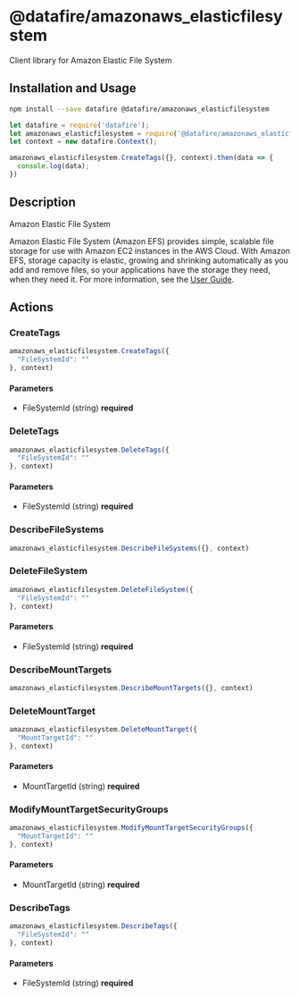 # @datafire/amazonaws_elasticfilesystem

Client library for Amazon Elastic File System

## Installation and Usage
```bash
npm install --save datafire @datafire/amazonaws_elasticfilesystem
```

```js
let datafire = require('datafire');
let amazonaws_elasticfilesystem = require('@datafire/amazonaws_elasticfilesystem').actions;
let context = new datafire.Context();

amazonaws_elasticfilesystem.CreateTags({}, context).then(data => {
  console.log(data);
})
```

## Description
<fullname>Amazon Elastic File System</fullname> <p>Amazon Elastic File System (Amazon EFS) provides simple, scalable file storage for use with Amazon EC2 instances in the AWS Cloud. With Amazon EFS, storage capacity is elastic, growing and shrinking automatically as you add and remove files, so your applications have the storage they need, when they need it. For more information, see the <a href="http://docs.aws.amazon.com/efs/latest/ug/api-reference.html">User Guide</a>.</p>

## Actions
### CreateTags



```js
amazonaws_elasticfilesystem.CreateTags({
  "FileSystemId": ""
}, context)
```

#### Parameters
* FileSystemId (string) **required**

### DeleteTags



```js
amazonaws_elasticfilesystem.DeleteTags({
  "FileSystemId": ""
}, context)
```

#### Parameters
* FileSystemId (string) **required**

### DescribeFileSystems



```js
amazonaws_elasticfilesystem.DescribeFileSystems({}, context)
```


### DeleteFileSystem



```js
amazonaws_elasticfilesystem.DeleteFileSystem({
  "FileSystemId": ""
}, context)
```

#### Parameters
* FileSystemId (string) **required**

### DescribeMountTargets



```js
amazonaws_elasticfilesystem.DescribeMountTargets({}, context)
```


### DeleteMountTarget



```js
amazonaws_elasticfilesystem.DeleteMountTarget({
  "MountTargetId": ""
}, context)
```

#### Parameters
* MountTargetId (string) **required**

### ModifyMountTargetSecurityGroups



```js
amazonaws_elasticfilesystem.ModifyMountTargetSecurityGroups({
  "MountTargetId": ""
}, context)
```

#### Parameters
* MountTargetId (string) **required**

### DescribeTags



```js
amazonaws_elasticfilesystem.DescribeTags({
  "FileSystemId": ""
}, context)
```

#### Parameters
* FileSystemId (string) **required**

